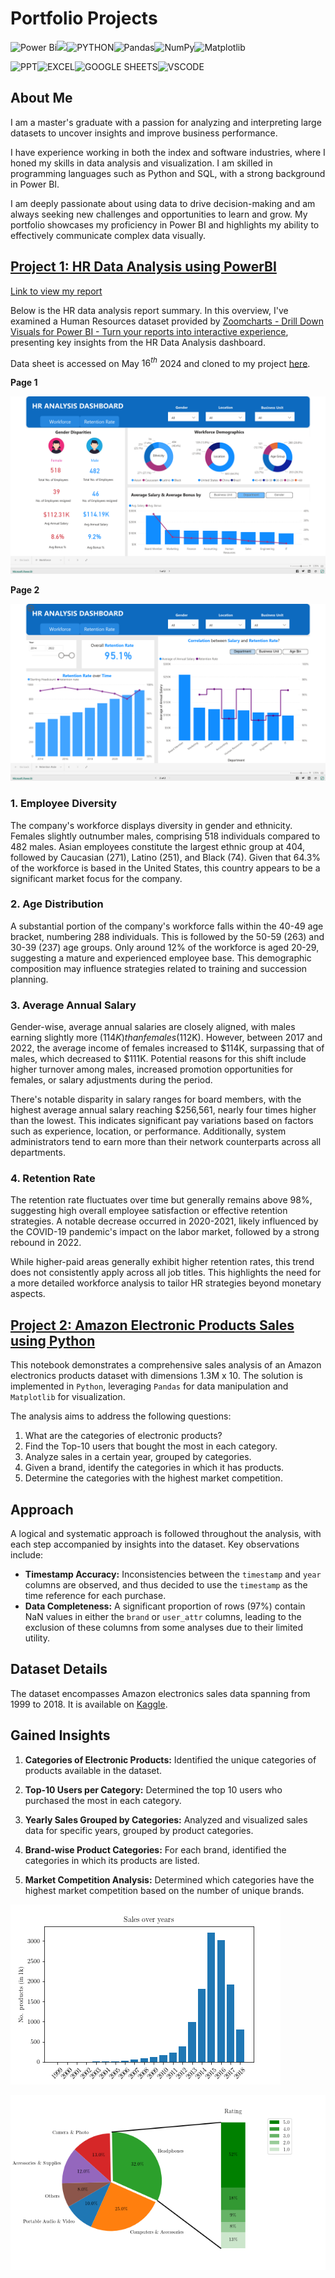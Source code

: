 # Portfolio Projects

![Power Bi](https://img.shields.io/badge/power_bi-F2C811?style=for-the-badge&logo=powerbi&logoColor=black)![](https://img.shields.io/badge/MySQL-00000F?style=for-the-badge&logo=mysql&logoColor=white)![PYTHON](https://img.shields.io/badge/python-3670A0?style=for-the-badge&logo=python&logoColor=ffdd54)![Pandas](https://img.shields.io/badge/pandas-%23150458.svg?style=for-the-badge&logo=pandas&logoColor=white)![NumPy](https://img.shields.io/badge/numpy-%23013243.svg?style=for-the-badge&logo=numpy&logoColor=white)![Matplotlib](https://img.shields.io/badge/Matplotlib-%23ffffff.svg?style=for-the-badge&logo=Matplotlib&logoColor=black)

![PPT](https://img.shields.io/badge/Microsoft_PowerPoint-B7472A?style=for-the-badge&logo=microsoft-powerpoint&logoColor=white)![EXCEL](https://img.shields.io/badge/Microsoft_Excel-217346?style=for-the-badge&logo=microsoft-excel&logoColor=white)![GOOGLE SHEETS](https://img.shields.io/badge/Google%20Sheets-34A853?style=for-the-badge&logo=google-sheets&logoColor=white)![VSCODE](https://img.shields.io/badge/VSCode-0078D4?style=for-the-badge&logo=visual%20studio%20code&logoColor=white)

## About Me

I am a master's graduate with a passion for analyzing and interpreting large datasets to uncover insights and improve business performance. 

I have experience working in both the index and software industries, where I honed my skills in data analysis and visualization. I am skilled in programming languages such as Python and SQL, with a strong background in Power BI.

I am deeply passionate about using data to drive decision-making and am always seeking new challenges and opportunities to learn and grow. My portfolio showcases my proficiency in Power BI and highlights my ability to effectively communicate complex data visually.

## [Project 1: HR Data Analysis using PowerBI](https://app.powerbi.com/view?r=eyJrIjoiZGUwZDFkZWMtMjY1ZS00MjdiLTkxYWUtMzk5MDRlOGExMTk3IiwidCI6IjRkMGQyNmU3LTM2OWEtNDFhYi1iNzgyLWQwOTgwMTFlYTEzNiIsImMiOjEwfQ%3D%3D)

[Link to view my report](https://app.powerbi.com/view?r=eyJrIjoiZGUwZDFkZWMtMjY1ZS00MjdiLTkxYWUtMzk5MDRlOGExMTk3IiwidCI6IjRkMGQyNmU3LTM2OWEtNDFhYi1iNzgyLWQwOTgwMTFlYTEzNiIsImMiOjEwfQ%3D%3D)

Below is the HR data analysis report summary. In this overview, I've examined a Human Resources dataset provided by [Zoomcharts - Drill Down Visuals for Power BI - Turn your reports into interactive experience](https://zoomcharts.com/en/microsoft-power-bi-custom-visuals/challenges/), presenting key insights from the HR Data Analysis dashboard.

Data sheet is accessed on May $16^{th}$ 2024 and cloned to my project [here](https://github.com/vutrang1808/vutrang1808/blob/main/data/HR_Data_Analysis_English.xlsx).

**Page 1**

![PowerBI_portfolio.png](./pics/PowerBI_portfolio.png)

**Page 2**


![PowerBI_portfolio_2.png](./pics/PowerBI_portfolio_2.png)



### 1. Employee Diversity

The company's workforce displays diversity in gender and ethnicity. Females slightly outnumber males, comprising 518 individuals compared to 482 males. Asian employees constitute the largest ethnic group at 404, followed by Caucasian (271), Latino (251), and Black (74). Given that 64.3% of the workforce is based in the United States, this country appears to be a significant market focus for the company.

### 2.  Age Distribution

A substantial portion of the company's workforce falls within the 40-49 age bracket, numbering 288 individuals. This is followed by the 50-59 (263) and 30-39 (237) age groups. Only around 12% of the workforce is aged 20-29, suggesting a mature and experienced employee base. This demographic composition may influence strategies related to training and succession planning.

### 3. Average Annual Salary

Gender-wise, average annual salaries are closely aligned, with males earning slightly more ($114K) than females ($112K). However, between 2017 and 2022, the average income of females increased to $114K, surpassing that of males, which decreased to $111K. Potential reasons for this shift include higher turnover among males, increased promotion opportunities for females, or salary adjustments during the period.

There's notable disparity in salary ranges for board members, with the highest average annual salary reaching $256,561, nearly four times higher than the lowest. This indicates significant pay variations based on factors such as experience, location, or performance. Additionally, system administrators tend to earn more than their network counterparts across all departments.

### 4. Retention Rate

The retention rate fluctuates over time but generally remains above 98\%, suggesting high overall employee satisfaction or effective retention strategies. A notable decrease occurred in 2020-2021, likely influenced by the COVID-19 pandemic's impact on the labor market, followed by a strong rebound in 2022.

While higher-paid areas generally exhibit higher retention rates, this trend does not consistently apply across all job titles. This highlights the need for a more detailed workforce analysis to tailor HR strategies beyond monetary aspects.

## [Project 2: Amazon Electronic Products Sales using Python](https://github.com/vutrang1808/amazon_electronic_products_sales)

This notebook demonstrates a comprehensive sales analysis of an Amazon electronics products dataset with dimensions 1.3M x 10. The solution is implemented in `Python`, leveraging `Pandas` for data manipulation and `Matplotlib` for visualization.

The analysis aims to address the following questions:
1. What are the categories of electronic products?
2. Find the Top-10 users that bought the most in each category.
3. Analyze sales in a certain year, grouped by categories.
4. Given a brand, identify the categories in which it has products.
5. Determine the categories with the highest market competition.

## **Approach**

A logical and systematic approach is followed throughout the analysis, with each step accompanied by insights into the dataset. Key observations include:
- **Timestamp Accuracy:** Inconsistencies between the `timestamp` and `year` columns are observed, and thus decided to use the `timestamp` as the time reference for each purchase.
- **Data Completeness:** A significant proportion of rows (97%) contain NaN values in either the `brand` or `user_attr` columns, leading to the exclusion of these columns from some analyses due to their limited utility.

## **Dataset Details**

The dataset encompasses Amazon electronics sales data spanning from 1999 to 2018. It is available on [Kaggle](https://www.kaggle.com/datasets/edusanketdk/electronics/data).

## **Gained Insights**

1. **Categories of Electronic Products:**
        Identified the unique categories of products available in the dataset.

2. **Top-10 Users per Category:**
        Determined the top 10 users who purchased the most in each category.

3. **Yearly Sales Grouped by Categories:**
        Analyzed and visualized sales data for specific years, grouped by product categories.

4. **Brand-wise Product Categories:**
        For each brand, identified the categories in which its products are listed.

5. **Market Competition Analysis:**
        Determined which categories have the highest market competition based on the number of unique brands.

![Sales.png](./pics/Sales.png)

![PieChart_exploded.png](./pics/PieChart_exploded.png)
